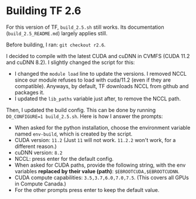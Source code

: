 # Building TF 2.6

For this version of TF, `build_2.5.sh` still works. Its documentation (`build_2.5_README.md`) largely applies still.

Before building, I ran: `git checkout r2.6`.

I decided to compile with the latest CUDA and cuDNN in CVMFS (CUDA 11.2 and cuDNN 8.2). I slightly changed the script for this:

* I changed the `module load` line to update the versions. I removed NCCL since our module refuses to load with cuda/11.2 (even if they are compatible). Anyways, by default, TF downloads NCCL from github and packages it.
* I updated the `lib_paths` variable just after, to remove the NCCL path.

Then, I updated the build config. This can be done by running `DO_CONFIGURE=1 build_2.5.sh`. Here is how I answer the prompts:

* When asked for the python installation, choose the environment variable named `env-build`, which is created by the script.
* CUDA version: `11.2` (Just `11` will not work. `11.2.2` won't work, for a different reason.)
* cuDNN version: `8.2`
* NCCL: press enter for the default config.
* When asked for CUDA paths, provide the following string, with the env variables **replaced by their value (path)**: `$EBROOTCUDA,$EBROOTCUDNN`.
* CUDA compute capabilities: `3.5,3.7,6.0,7.0,7.5`. (This covers all GPUs in Compute Canada.)
* For the other prompts press enter to keep the default value.

